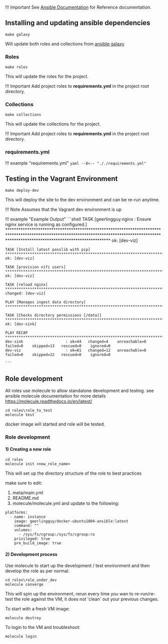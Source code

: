 !!! Important
    See [Ansible Documentation](https://docs.ansible.com/ansible/latest/index.html) for Reference documentation.

## Installing and updating ansible dependencies

```shell
make galaxy
```

Will update both roles and collections from [ansible galaxy](https://galaxy.ansible.com/)

### Roles

```shell
make roles
```

This will update the roles for the project.

!!! Important
    Add project roles to __requirements.yml__ in the project root directory.


### Collections

```shell
make collections
```

This will update the collections for the project.

!!! Important
    Add project roles to __requirements.yml__ in the project root directory.

### requirements.yml

!!! example "requirements.yml"
    ```yaml
    --8<-- "././requirements.yml"
    ```

## Testing in the Vagrant Environment

```shell
make deploy-dev
```

This will deploy the site to the dev environment and can be re-run anytime.

!!! Note
    Assumes that the Vagrant dev environment is up

!!! example "Example Output"
    ```shell
    TASK [geerlingguy.nginx : Ensure nginx service is running as configured.] **********************************************************************************************************************************************************************************************
    ok: [dev-viz]

    TASK [Install latest passlib with pip] *********************************************************************************************************************************************************************************************************************************
    ok: [dev-viz]

    TASK [provision nifi users] ********************************************************************************************************************************************************************************************************************************************
    ok: [dev-viz]

    TASK [reload nginx] ****************************************************************************************************************************************************************************************************************************************************
    changed: [dev-viz]

    PLAY [Manages ingest data directory] ***********************************************************************************************************************************************************************************************************************************

    TASK [Checks directory permissions [/data]] ****************************************************************************************************************************************************************************************************************************
    ok: [dev-sink]

    PLAY RECAP *************************************************************************************************************************************************************************************************************************************************************
    dev-sink                   : ok=44   changed=4    unreachable=0    failed=0    skipped=13   rescued=0    ignored=0
    dev-viz                    : ok=81   changed=12   unreachable=0    failed=0    skipped=22   rescued=0    ignored=0

    ```

## Role development

All roles use molecule to allow standalone development and testing.  see ansible molecule documentation for more details <https://molecule.readthedocs.io/en/latest/>

````
cd roles\role_to_test
molecule test
````
docker image will started and role will be tested.

### Role development

#### 1) Creating a new role

````
cd roles
molecule init <new_role_name>
````

This will set up the directory structure of the role to best practices

make sure to edit:
1. meta/main.yml
2. README.md
3. molecule/molecule.yml and update to the following:

````
platforms:
  - name: instance
    image: geerlingguy/docker-ubuntu1804-ansible:latest
    command: ""
    volumes:
      - /sys/fs/cgroup:/sys/fs/cgroup:ro
    privileged: true
    pre_build_image: true
````

#### 2) Development process

Use molecule to start up the development / test environment and then develop the role as per normal.

````
cd roles\role_under_dev
molecule converge
````

This will spin up the environment, rerun every time you wan to re-run/re-test the role against the VM, it does not 'clean' out your previous changes.

To start with a fresh VM image:

`molecule destroy`

To login to the VM and troubleshoot:

`molecule login`
